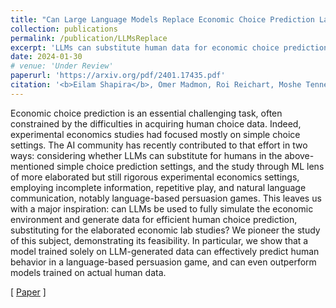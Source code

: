 ```yaml
---
title: "Can Large Language Models Replace Economic Choice Prediction Labs?"
collection: publications
permalink: /publication/LLMsReplace
excerpt: 'LLMs can substitute human data for economic choice prediction in language-based persuasion games'
date: 2024-01-30
# venue: 'Under Review'
paperurl: 'https://arxiv.org/pdf/2401.17435.pdf'
citation: '<b>Eilam Shapira</b>, Omer Madmon, Roi Reichart, Moshe Tennenholtz (2024). "Can Large Language Models Replace Economic Choice Prediction Labs?".'
---
```


Economic choice prediction is an essential challenging task, often constrained by the difficulties
in acquiring human choice data. Indeed, experimental economics studies had focused mostly on
simple choice settings. The AI community has
recently contributed to that effort in two ways:
considering whether LLMs can substitute for humans in the above-mentioned simple choice prediction settings, and the study through ML lens
of more elaborated but still rigorous experimental
economics settings, employing incomplete information, repetitive play, and natural language communication, notably language-based persuasion
games. This leaves us with a major inspiration:
can LLMs be used to fully simulate the economic
environment and generate data for efficient human choice prediction, substituting for the elaborated economic lab studies? We pioneer the study
of this subject, demonstrating its feasibility. In
particular, we show that a model trained solely
on LLM-generated data can effectively predict
human behavior in a language-based persuasion
game, and can even outperform models trained on
actual human data.

[ [Paper](https://arxiv.org/pdf/2401.17435.pdf) ]